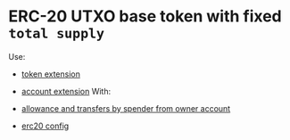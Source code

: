 # ERC-20 UTXO base token with fixed `total supply`

Use:
* [token extension](../../extensions/token)
* [account extension](../../extensions/account)
With:

* [allowance and transfers by spender from owner account](service/allowance)
* [erc20 config](service/config)
